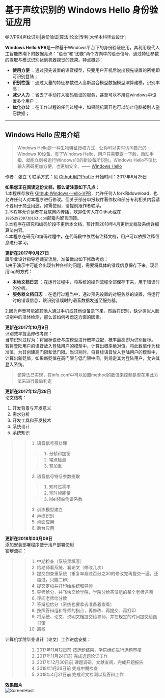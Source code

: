 # 基于声纹识别的 Windows Hello 身份验证应用

@(VPR)[声纹识别|身份验证|算法|论文|专利|大学本科毕业设计]

**Windows Hello VPR**是一种基于Windows平台下的身份验证应用，其利用现代人工智能热潮下的数据亮点：“语音”和“图像”两个方向中的语音信号，通过特征参数的提取与模式识别达到机器视觉的效果。特点概述：
 
- **使用方便** ：通过预先设置的语音模型，只要用户开机后说出预先设置的密钥即可识别登陆；
- **识别性强** ：通过大量的特征参数进入高斯混合模型数据模型演算建模，识别率高；
- **减少人力** ：省去了手动打入密码验证的服务，甚至可以不用在windows中设置多个用户；
- **优化办公** ：在工作过程的任何过程中，如果随机离开也可以防止电脑被别人盗窃数据；

-------------------

## Windows Hello 应用介绍

> Windows Hello是一种生物特征授权方式，让你可以实时访问自己的Windows 10设备。有了Windows Hello，用户只需要露一下脸，动动手指，就能立刻被运行Windows10的新设备所识别。Windows Hello不仅比输入密码更加方便，也更加安全。—— [Windows Hello](https://www.microsoft.com/zh-cn/windows/windows-hello)


作者：张立飞
联系方式：见 [Github用户Profile](https://github.com/leafspace)
开始时间：2017年6月25日

**如果您正在阅读这份文档，那么请注意如下几点：** <br/>
1.本程序存放在 [Github Windows-Hello-VPR](https://github.com/leafspace/Windows-Hello-VPR)，允许任何人fork和download，也允许任何人对本程序进行修改。但关于部分申报软件著作权和部分专利相关内容请不要用于商业用途。如需使用，请提前跟作者联系。<br/>
2.本程序允许读者在互联网内传播，欢迎任何人在Github或在`18852923073@163.com`邮箱内留言回馈。<br/>
3.本程序在研究和编码阶段不更新本文档，预计至2018年4月更新文档及系统详细算法内容。<br/>
4.本程序在研究和编码过程中，在代码段中依然有注释文档，用户可以依照注释信息进行学习。<br/>

**更新在2017年9月27日** <br/>
跟毕业设计指导老师交流后，准备做出如下修改考虑：<br/>
1.由于演示中可能会出现各种各样的问题，需要将具体的错误信息保存下来。现启用log的方式：
- **本地文档日志** ：在运行过程中，将系统的操作流程全部保存下来，用于错误时的分析。
- **服务器文档日志** ：在运行过程当中，通过预先设置的对服务器的设置，将运行时的错误信息，跟识别错误时的语音数据发送至服务器。

2.因为声音可能被其他人通过手机或其他设备录下来，然后在识别，缺少类似人脸识别中的活体检测，那么该如何考虑这方面的因素。

**更新在2017年10月9日** <br/>
识别效率提高修改考虑：<br/>
当前识别过程为：将目标语音与库模型进行概率匹配，概率最高即为识别目标。
若将登陆用户的语音放入登陆用户的模型中，计算出概率绝对值。将此数值作为标准值，为其创建高门限和低门限。当识别时，将目标语音放入登陆用户的模型中，计算出新贬值，如果新贬值在高门限与低门限中间，则规定其为登陆用户，允许其登入系统。
> 该算法已实现，在info.conf中可以设置method的数值来控制是否在用此方法来进行最后判定

**更新在2017年12月28日** <br/>
论文结构：<br/>
1.	开发背景与开发意义<br/>
2.	需求分析<br/>
3.	开发工具和开发技术<br/>
4.	系统设计<br/>
5.	系统知识<br/>
>>1.	语音信号预处理<br/>
>>> 1)	分帧和加窗<br/>
>>> 2)	端点检测<br/>
>>> 3)	预加重<br/>
>>2.	语音信号特征参数提取<br/>
>>> 1)	短时过零率<br/>
>>> 2)	短时帧能量<br/>
>>> 3)	Mel频率倒谱系数<br/>
>>3.	训练模型建立<br/>
>>4.	声纹识别<br/>
>>5.	桌面应用<br/>
>>6.	后台应用<br/>

**更新在2018年03月09日** <br/>
添加安装部署程序便于用户部署使用<br/>
答辩流程：<br/>
>>1. 中期检查（系统里填写）<br/>
>>2. 给老师看系统、看论文（修改几次）<br/>
>>3. 提交到查重系统（重复率超过百分之30的修改完再提交一遍，还超过，只能二辩）<br/>
>>4. 提交定稿并打印给系统和导师<br/>
>>5. 导师给分，并飞快交给学院，学院分给答辩组的某个老师评阅<br/>
>>6. 评阅老师给分数<br/>
>>7. 答辩组给分（系统也要拿去准备着查看）<br/>
>>8. 按照答辩组和导师的指点，再修改、再提交、再打印<br/>
>>9. 将系统、论文、说明文档提交给导师，并在规定的时间提交给图书馆<br/>
>>10. 离校<br/>

计算机学院毕业设计（论文）工作进度安排：<br/>
>>1. 2017年11月12日前	按选题结果，学院组织进行选题审核<br/>
>>2. 2017年11月24日前	完成选题论证工作<br/>
>>3. 2017年12月30日前	课题调研，文献查阅，完成开题报告<br/>
>>4. 2018年1月26日前	完成中期检查<br/>
>>5. 2018年4月21日前	完成论文检测以及答辩工作<br/>

**效果图片** <br/>
![ScreenHost](https://github.com/leafspace/Windows-Hello-VPR/blob/master/%E5%8F%91%E5%B8%83%E9%83%A8%E7%BD%B2/%E6%95%88%E6%9E%9C%E8%A7%86%E9%A2%91/ScreenHost.png "效果图片")  
